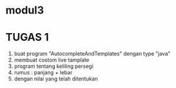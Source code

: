 # modul3
#
# TUGAS 1
1. buat program "AutocompleteAndTemplates" dengan type "java"
2. membuat costom live tamplate
3. program tentang keliling persegi
4. rumus : panjang + lebar
5. dengan nilai yang telah ditentukan
